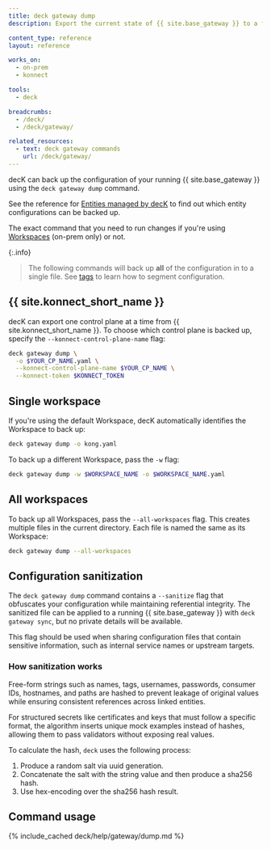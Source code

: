 ```yaml
---
title: deck gateway dump
description: Export the current state of {{ site.base_gateway }} to a file.

content_type: reference
layout: reference

works_on:
  - on-prem
  - konnect

tools:
  - deck

breadcrumbs:
  - /deck/
  - /deck/gateway/

related_resources:
  - text: deck gateway commands
    url: /deck/gateway/
---
```


decK can back up the configuration of your running {{ site.base_gateway }} using the `deck gateway dump` command.

See the reference for [Entities managed by decK](/deck/reference/entities/) to find out which entity configurations can be backed up.

The exact command that you need to run changes if you're using [Workspaces](/gateway/entities/workspace/) (on-prem only) or not.

{:.info}
> The following commands will back up **all** of the configuration in to a single file. See [tags](/deck/gateway/tags/) to learn how to segment configuration.

## {{ site.konnect_short_name }}

decK can export one control plane at a time from {{ site.konnect_short_name }}. To choose which control plane is backed up, specify the `--konnect-control-plane-name` flag:

```bash
deck gateway dump \
  -o $YOUR_CP_NAME.yaml \
  --konnect-control-plane-name $YOUR_CP_NAME \
  --konnect-token $KONNECT_TOKEN
```

## Single workspace

If you're using the default Workspace, decK automatically identifies the Workspace to back up:

```bash
deck gateway dump -o kong.yaml
```

To back up a different Workspace, pass the `-w` flag:

```bash
deck gateway dump -w $WORKSPACE_NAME -o $WORKSPACE_NAME.yaml
```

## All workspaces

To back up all Workspaces, pass the `--all-workspaces` flag.
This creates multiple files in the current directory. Each file is named the same as its Workspace:

```bash
deck gateway dump --all-workspaces
```

## Configuration sanitization

The `deck gateway dump` command contains a `--sanitize` flag that obfuscates your configuration while maintaining referential integrity. The sanitized file can be applied to a running {{ site.base_gateway }} with `deck gateway sync`, but no private details will be available.

This flag should be used when sharing configuration files that contain sensitive information, such as internal service names or upstream targets.

### How sanitization works

Free-form strings such as names, tags, usernames, passwords, consumer IDs, hostnames, and paths are hashed to prevent leakage of original values while ensuring consistent references across linked entities. 

For structured secrets like certificates and keys that must follow a specific format, the algorithm inserts unique mock examples instead of hashes, allowing them to pass validators without exposing real values.

To calculate the hash, `deck` uses the following process:

1. Produce a random salt via uuid generation.
2. Concatenate the salt with the string value and then produce a sha256 hash.
3. Use hex-encoding over the sha256 hash result.

## Command usage

{% include_cached deck/help/gateway/dump.md %}